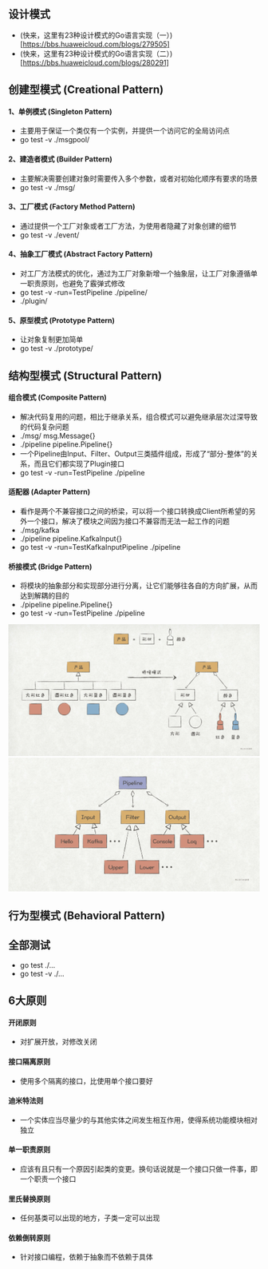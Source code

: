 ## 设计模式
- (快来，这里有23种设计模式的Go语言实现（一）)[https://bbs.huaweicloud.com/blogs/279505]
- (快来，这里有23种设计模式的Go语言实现（二）)[https://bbs.huaweicloud.com/blogs/280291]

## 创建型模式 (Creational Pattern)

#### 1、单例模式 (Singleton Pattern)
- 主要用于保证一个类仅有一个实例，并提供一个访问它的全局访问点
- go test -v ./msgpool/

#### 2、建造者模式 (Builder Pattern)
- 主要解决需要创建对象时需要传入多个参数，或者对初始化顺序有要求的场景
- go test -v ./msg/ 

#### 3、工厂模式 (Factory Method Pattern)
- 通过提供一个工厂对象或者工厂方法，为使用者隐藏了对象创建的细节
- go test -v ./event/

#### 4、抽象工厂模式 (Abstract Factory Pattern)
- 对工厂方法模式的优化，通过为工厂对象新增一个抽象层，让工厂对象遵循单一职责原则，也避免了霰弹式修改
- go test -v -run=TestPipeline ./pipeline/
- ./plugin/

#### 5、原型模式 (Prototype Pattern)
- 让对象复制更加简单
- go test -v ./prototype/


## 结构型模式 (Structural Pattern)

#### 组合模式 (Composite Pattern)
- 解决代码复用的问题，相比于继承关系，组合模式可以避免继承层次过深导致的代码复杂问题
- ./msg/ msg.Message{}
- ./pipeline pipeline.Pipeline{}
- 一个Pipeline由Input、Filter、Output三类插件组成，形成了“部分-整体”的关系，而且它们都实现了Plugin接口
- go test -v -run=TestPipeline ./pipeline

#### 适配器 (Adapter Pattern)
- 看作是两个不兼容接口之间的桥梁，可以将一个接口转换成Client所希望的另外一个接口，解决了模块之间因为接口不兼容而无法一起工作的问题
- ./msg/kafka
- ./pipeline pipeline.KafkaInput{}
- go test -v -run=TestKafkaInputPipeline ./pipeline


#### 桥接模式 (Bridge Pattern)
- 将模块的抽象部分和实现部分进行分离，让它们能够往各自的方向扩展，从而达到解耦的目的
- ./pipeline pipeline.Pipeline{}
- go test -v -run=TestPipeline ./pipeline

![桥接模式](./images/bridge1.jpg)
![Pipeline 实现](./images/bridge2.jpg)


## 行为型模式 (Behavioral Pattern)


## 全部测试
- go test ./...
- go test -v ./...



## 6大原则

#### 开闭原则
- 对扩展开放，对修改关闭

#### 接口隔离原则
- 使用多个隔离的接口，比使用单个接口要好

#### 迪米特法则
- 一个实体应当尽量少的与其他实体之间发生相互作用，使得系统功能模块相对独立

#### 单一职责原则
- 应该有且只有一个原因引起类的变更。换句话说就是一个接口只做一件事，即一个职责一个接口

#### 里氏替换原则
- 任何基类可以出现的地方，子类一定可以出现

#### 依赖倒转原则
- 针对接口编程，依赖于抽象而不依赖于具体